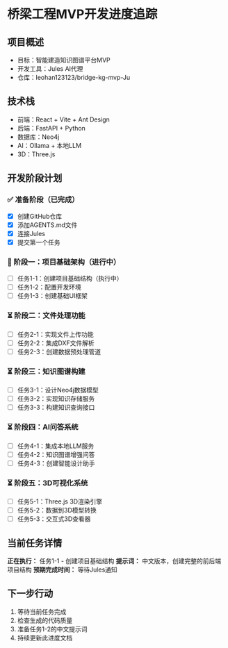# 桥梁工程MVP开发进度追踪

## 项目概述
- 目标：智能建造知识图谱平台MVP
- 开发工具：Jules AI代理
- 仓库：leohan123123/bridge-kg-mvp-Ju

## 技术栈
- 前端：React + Vite + Ant Design
- 后端：FastAPI + Python
- 数据库：Neo4j
- AI：Ollama + 本地LLM
- 3D：Three.js

## 开发阶段计划

### ✅ 准备阶段（已完成）
- [x] 创建GitHub仓库
- [x] 添加AGENTS.md文件
- [x] 连接Jules
- [x] 提交第一个任务

### 🔄 阶段一：项目基础架构（进行中）
- [ ] 任务1-1：创建项目基础结构（执行中）
- [ ] 任务1-2：配置开发环境
- [ ] 任务1-3：创建基础UI框架

### ⏳ 阶段二：文件处理功能
- [ ] 任务2-1：实现文件上传功能
- [ ] 任务2-2：集成DXF文件解析
- [ ] 任务2-3：创建数据预处理管道

### ⏳ 阶段三：知识图谱构建
- [ ] 任务3-1：设计Neo4j数据模型
- [ ] 任务3-2：实现知识存储服务
- [ ] 任务3-3：构建知识查询接口

### ⏳ 阶段四：AI问答系统
- [ ] 任务4-1：集成本地LLM服务
- [ ] 任务4-2：知识图谱增强问答
- [ ] 任务4-3：创建智能设计助手

### ⏳ 阶段五：3D可视化系统
- [ ] 任务5-1：Three.js 3D渲染引擎
- [ ] 任务5-2：数据到3D模型转换
- [ ] 任务5-3：交互式3D查看器

## 当前任务详情
**正在执行：** 任务1-1 - 创建项目基础结构
**提示词：** 中文版本，创建完整的前后端项目结构
**预期完成时间：** 等待Jules通知

## 下一步行动
1. 等待当前任务完成
2. 检查生成的代码质量
3. 准备任务1-2的中文提示词
4. 持续更新此进度文档